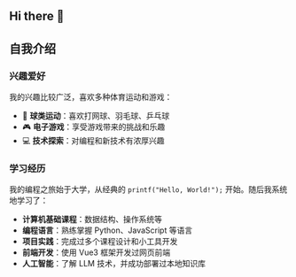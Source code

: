 ## Hi there 👋

<!--
**DanielWen2005/DanielWen2005** is a ✨ _special_ ✨ repository because its `README.md` (this file) appears on your GitHub profile.

Here are some ideas to get you started:

- 🔭 I’m currently working on ...
- 🌱 I’m currently learning ...
- 👯 I’m looking to collaborate on ...
- 🤔 I’m looking for help with ...
- 💬 Ask me about ...
- 📫 How to reach me: ...
- 😄 Pronouns: ...
- ⚡ Fun fact: ...
-->

## 自我介绍

### 兴趣爱好

我的兴趣比较广泛，喜欢多种体育运动和游戏：

- 🎾 **球类运动**：喜欢打网球、羽毛球、乒乓球
- 🎮 **电子游戏**：享受游戏带来的挑战和乐趣
- 💻 **技术探索**：对编程和新技术有浓厚兴趣

### 学习经历

我的编程之旅始于大学，从经典的 `printf("Hello, World!");` 开始。随后我系统地学习了：

- **计算机基础课程**：数据结构、操作系统等
- **编程语言**：熟练掌握 Python、JavaScript 等语言
- **项目实践**：完成过多个课程设计和小工具开发
- **前端开发**：使用 Vue3 框架开发过网页前端
- **人工智能**：了解 LLM 技术，并成功部署过本地知识库

